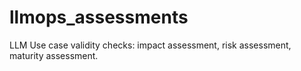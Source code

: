# llmops_assessments
LLM Use case validity checks: impact assessment, risk assessment, maturity assessment.
